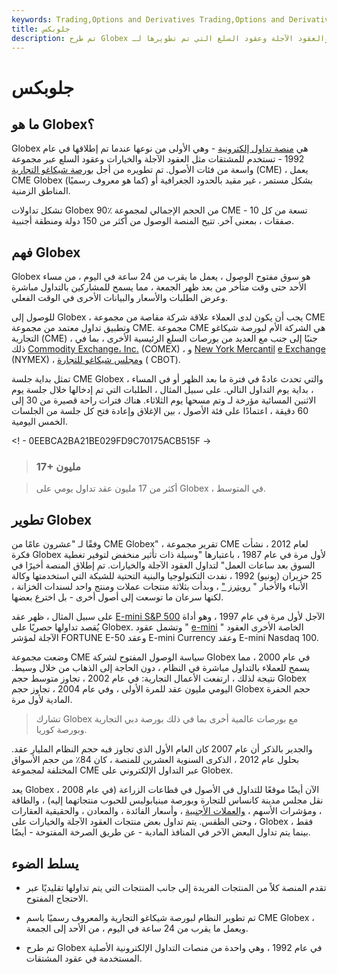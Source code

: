 ```yaml
---
keywords: Trading,Options and Derivatives Trading,Options and Derivatives
title: جلوبكس
description: تم طرح Globex في عام 1992 ، وهو عبارة عن منصة تداول إلكترونية تستخدم للمشتقات والعقود الآجلة وعقود السلع التي تم تطويرها لـ CME.
---
```


# جلوبكس
## ما هو Globex؟

Globex هي [منصة تداول إلكترونية](/trading-platform) - وهي الأولى من نوعها عندما تم إطلاقها في عام 1992 - تستخدم للمشتقات مثل العقود الآجلة والخيارات وعقود السلع عبر مجموعة واسعة من فئات الأصول. تم تطويره من أجل [بورصة شيكاغو التجارية](/cme) (CME) ، يعمل CME Globex (كما هو معروف رسميًا) بشكل مستمر ، غير مقيد بالحدود الجغرافية أو المناطق الزمنية.

تشكل تداولات Globex 90٪ من الحجم الإجمالي لمجموعة CME - تسعة من كل 10 صفقات ، بمعنى آخر. تتيح المنصة الوصول من أكثر من 150 دولة ومنطقة أجنبية.

## فهم Globex

Globex هو سوق مفتوح الوصول ، يعمل ما يقرب من 24 ساعة في اليوم ، من مساء الأحد حتى وقت متأخر من بعد ظهر الجمعة ، مما يسمح للمشاركين بالتداول مباشرة وعرض الطلبات والأسعار والبيانات الأخرى في الوقت الفعلي.

للوصول إلى Globex ، يجب أن يكون لدى العملاء علاقة شركة مقاصة من مجموعة CME وتطبيق تداول معتمد من مجموعة CME. مجموعة CME هي الشركة الأم لبورصة شيكاغو التجارية (CME) ، جنبًا إلى جنب مع العديد من بورصات السلع الرئيسية الأخرى ، بما في ذلك [Commodity Exchange، Inc.](/comex) (COMEX) ، و [New York Mercantil](/nymex) [e Exchange](/nymex) (NYMEX) ، [ومجلس شيكاغو للتجارة](/cbot) ( CBOT).

تمثل بداية جلسة CME Globex ، والتي تحدث عادةً في فترة ما بعد الظهر أو في المساء ، بداية يوم التداول التالي. على سبيل المثال ، الطلبات التي تم إدخالها خلال جلسة يوم الاثنين المسائية مؤرخة لـ وتم مسحها يوم الثلاثاء. هناك فترات راحة قصيرة من 30 إلى 60 دقيقة ، اعتمادًا على فئة الأصول ، بين الإغلاق وإعادة فتح كل جلسة من الجلسات الخمس اليومية.

<! - 0EEBCA2BA21BE029FD9C70175ACB515F ->

> ### 17+ مليون

> أكثر من 17 مليون عقد تداول يومي على Globex ، في المتوسط.

>

## تطوير Globex

وفقًا لـ "عشرون عامًا من CME Globex" ، تقرير مجموعة CME لعام 2012 ، نشأت فكرة Globex لأول مرة في عام 1987 ، باعتبارها "وسيلة ذات تأثير منخفض لتوفير تغطية السوق بعد ساعات العمل" لتداول العقود الآجلة والخيارات. تم إطلاق المنصة أخيرًا في 25 حزيران (يونيو) 1992 ، نفدت التكنولوجيا والبنية التحتية للشبكة التي استخدمتها وكالة الأنباء والأخبار " [رويترز "](/reuters) ، وبدأت بثلاثة منتجات عملات ومنتج واحد لسندات الخزانة ، لكنها سرعان ما توسعت إلى أصول أخرى - بل اخترع بعضها.

على سبيل المثال ، ظهر عقد [E-mini S&P 500](/sp_500_mini) الآجل لأول مرة في عام 1997 ، وهو أداة يُقصد تداولها حصريًا على Globex. وتشمل عقود " [e-mini](/emini) " الخاصة الأخرى العقود الآجلة لمؤشر FORTUNE E-50 وعقد E-mini Currency وعقد E-mini Nasdaq 100.

وضعت مجموعة CME سياسة الوصول المفتوح لشركة Globex في عام 2000 ، مما يسمح للعملاء بالتداول مباشرة في النظام ، دون الحاجة إلى الذهاب من خلال وسيط. نتيجة لذلك ، ارتفعت الأعمال التجارية: في عام 2002 ، تجاوز متوسط حجم Globex اليومي مليون عقد للمرة الأولى ، وفي عام 2004 ، تجاوز حجم Globex حجم الحفرة المادية لأول مرة.

> تشارك Globex مع بورصات عالمية أخرى بما في ذلك بورصة دبي التجارية وبورصة كوريا.

>

والجدير بالذكر أن عام 2007 كان العام الأول الذي تجاوز فيه حجم النظام المليار عقد. بحلول عام 2012 ، الذكرى السنوية العشرين للمنصة ، كان 84٪ من حجم الأسواق المختلفة لمجموعة CME عبر التداول الإلكتروني على Globex.

يعد Globex الآن أيضًا موقعًا للتداول في الأصول في قطاعات الزراعة (في عام 2008 ، نقل مجلس مدينة كانساس للتجارة وبورصة مينيابوليس للحبوب منتجاتهما إليه) ، والطاقة ، ومؤشرات الأسهم ، [والعملات الأجنبية](/foreign-exchange) ، وأسعار الفائدة ، والمعادن ، والحقيقية العقارات ، وحتى الطقس. يتم تداول بعض منتجات العقود الآجلة والخيارات على Globex فقط ، بينما يتم تداول البعض الآخر في المنافذ المادية - عن طريق الصرخة المفتوحة - أيضًا.

## يسلط الضوء

- تقدم المنصة كلاً من المنتجات الفريدة إلى جانب المنتجات التي يتم تداولها تقليديًا عبر الاحتجاج المفتوح.

- تم تطوير النظام لبورصة شيكاغو التجارية والمعروف رسميًا باسم CME Globex ، ويعمل ما يقرب من 24 ساعة في اليوم ، من الأحد إلى الجمعة.

- تم طرح Globex في عام 1992 ، وهي واحدة من منصات التداول الإلكترونية الأصلية المستخدمة في عقود المشتقات.

